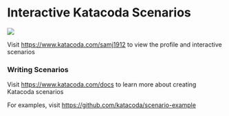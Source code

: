 # Interactive Katacoda Scenarios

[![](http://shields.katacoda.com/katacoda/samj1912/count.svg)](https://www.katacoda.com/samj1912 "Get your profile on Katacoda.com")

Visit https://www.katacoda.com/samj1912 to view the profile and interactive scenarios

### Writing Scenarios
Visit https://www.katacoda.com/docs to learn more about creating Katacoda scenarios

For examples, visit https://github.com/katacoda/scenario-example
